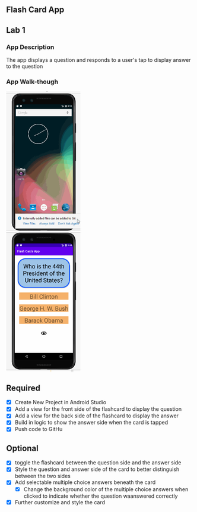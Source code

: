 ## Flash Card App

## Lab 1

### App Description
The app displays a question and responds to a user's tap to display answer to the question

### App Walk-though

<img src="https://github.com/adeoyedewale/Flash-Card-App/blob/main/walkthrough.gif" width=200><br>
<img src="https://github.com/adeoyedewale/Flash-Card-App/blob/main/walkthrough2.gif" width=200><br>


## Required
- [x] Create New Project in Android Studio
- [x] Add a view for the front side of the flashcard to display the question
- [x] Add a view for the back side of the flashcard to display the answer
- [x] Build in logic to show the answer side when the card is tapped
- [x] Push code to GitHu
## Optional
- [x] toggle the flashcard between the question side and the answer side
- [x] Style the question and answer side of the card to better distinguish between the two sides
- [x] Add selectable multiple choice answers beneath the card
   - [x] Change the background color of the multiple choice answers when clicked to indicate whether the question waanswered correctly
- [x] Further customize and style the card
